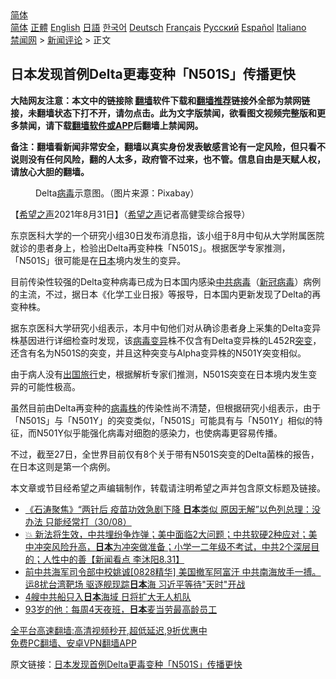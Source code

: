  <!-- 面包屑导航 --> <div class="breadcrumb"><!-- GTranslate: https://gtranslate.io/ -->  <div class="switcher notranslate">  <div class="selected">  <a href="#" onclick="return false;"> 简体</a>  </div>  <div class="option">  <a href="https://www.bannedbook.org" onclick="doGTranslate('zh-CN|zh-CN');jQuery('div.switcher div.selected a').html(jQuery(this).html());return false;" title="简体中文" class="nturl selected"> 简体</a>  <a href="https://www.bannedbook.org/zh-tw/" onclick="doGTranslate('zh-CN|zh-TW');jQuery('div.switcher div.selected a').html(jQuery(this).html());return false;" title="繁體中文" class="nturl"> 正體</a>  <a href="https://www.bannedbook.org/en/" onclick="doGTranslate('zh-CN|en');jQuery('div.switcher div.selected a').html(jQuery(this).html());return false;" title="English" class="nturl"> English</a>  <a href="https://www.bannedbook.org/ja/" onclick="doGTranslate('zh-CN|ja');jQuery('div.switcher div.selected a').html(jQuery(this).html());return false;" title="日本語" class="nturl"> 日語</a>  <a href="https://www.bannedbook.org/ko/" onclick="doGTranslate('zh-CN|ko');jQuery('div.switcher div.selected a').html(jQuery(this).html());return false;" title="한국어" class="nturl"> 한국어</a>  <a href="https://www.bannedbook.org/de/" onclick="doGTranslate('zh-CN|de');jQuery('div.switcher div.selected a').html(jQuery(this).html());return false;" title="Deutsch" class="nturl"> Deutsch</a>  <a href="https://www.bannedbook.org/fr/" onclick="doGTranslate('zh-CN|fr');jQuery('div.switcher div.selected a').html(jQuery(this).html());return false;" title="Français" class="nturl"> Français</a>  <a href="https://www.bannedbook.org/ru/" onclick="doGTranslate('zh-CN|ru');jQuery('div.switcher div.selected a').html(jQuery(this).html());return false;" title="Русский" class="nturl"> Русский</a>  <a href="https://www.bannedbook.org/es/" onclick="doGTranslate('zh-CN|es');jQuery('div.switcher div.selected a').html(jQuery(this).html());return false;" title="Español" class="nturl"> Español</a>  <a href="https://www.bannedbook.org/it/" onclick="doGTranslate('zh-CN|it');jQuery('div.switcher div.selected a').html(jQuery(this).html());return false;" title="Italiano" class="nturl"> Italiano</a>  </div>  </div>      <div class='breadcrumb-sub'><!-- Breadcrumb NavXT 6.3.0 --> <a href="https://www.bannedbook.org/" class="home">禁闻网</a> &gt; <a href="https://www.bannedbook.org/bnews/comments/" class="category">新闻评论</a> &gt; 正文</div></div><h2>日本发现首例Delta更毒变种「N501S」传播更快</h2> <p class="notice"><b>大陆网友注意：本文中的链接除 <a href="https://github.com/bannedbook/fanqiang" >翻墙</a>软件下载和<a href="https://github.com/killgcd/justmysocks/blob/master/README.md">翻墙推荐</a>链接外全部为禁网链接，未翻墙状态下打不开，请勿点击。此为文字版禁闻，欲看图文视频完整版和更多禁闻，请下载<a href="https://github.com/bannedbook/fanqiang">翻墙软件或APP</a>后翻墙上禁闻网。</p><p>备注：翻墙看新闻非常安全，翻墙以真实身份发表敏感言论有一定风险，但只看不说则没有任何风险，翻的人太多，政府管不过来，也不管。信息自由是天赋人权，请放心大胆的翻墙。</b></p>  <div class="entry"> <figure> <p><figcaption> Delta<a href="https://www.bannedbook.org/bnews/tag/%e7%97%85%e6%af%92/" class="st_tag internal_tag" rel="tag" title="标签 病毒 下的日志">病毒</a>示意图。（图片来源：Pixabay）    </figcaption></figure> <p>【<span class='wp_keywordlink_affiliate'><a href="https://www.soundofhope.org" title="希望之声" target="_blank">希望之声</a></span>2021年8月31日】（<a href="https://www.bannedbook.org/bnews/tag/%e5%b8%8c%e6%9c%9b%e4%b9%8b%e5%a3%b0/" class="st_tag internal_tag" rel="tag" title="标签 希望之声 下的日志">希望之声</a>记者高健雯综合报导）</p> <p>东京医科大学的一个研究小组30日发布消息指，该小组于8月中旬从大学附属医院就诊的患者身上，检验出Delta再变种株「N501S」。根据医学专家推测，「N501S」很可能是在<a href="https://www.bannedbook.org/bnews/tag/%e6%97%a5%e6%9c%ac/" class="st_tag internal_tag" rel="tag" title="标签 日本 下的日志">日本</a>境内发生的变异。</p>  <p>目前传染性较强的Delta变种病毒已成为日本国内感染<a href="https://www.bannedbook.org/bnews/tag/%e4%b8%ad%e5%85%b1%e7%97%85%e6%af%92/" class="st_tag internal_tag" rel="tag" title="标签 中共病毒 下的日志">中共病毒</a>（<a href="https://www.bannedbook.org/bnews/tag/%e6%96%b0%e5%86%a0%e7%97%85%e6%af%92/" class="st_tag internal_tag" rel="tag" title="标签 新冠病毒 下的日志">新冠病毒</a>）病例的主流，不过，据日本《化学工业日报》等报导，日本国内更新发现了Delta的再变种株。</p> <p>据东京医科大学研究小组表示，本月中旬他们对从确诊患者身上采集的Delta变异株基因进行详细检查时发现，该<a href="https://www.bannedbook.org/bnews/tag/%E7%97%85%E6%AF%92%E5%8F%98%E5%BC%82/" class="st_tag internal_tag" rel="tag" title="标签 病毒变异 下的日志">病毒变异</a>株不仅含有Delta变异株的L452R<a href="https://www.bannedbook.org/bnews/tag/%E7%AA%81%E5%8F%98/" class="st_tag internal_tag" rel="tag" title="标签 突变 下的日志">突变</a>，还含有名为N501S的突变，并且这种突变与Alpha变异株的N501Y突变相似。</p>  <p>由于病人没有<a href="https://www.bannedbook.org/bnews/tag/%E5%87%BA%E5%9B%BD%E6%97%85%E8%A1%8C/" class="st_tag internal_tag" rel="tag" title="标签 出国旅行 下的日志">出国旅行</a>史，根据解析专家们推测，N501S突变在日本境内发生变异的可能性极高。</p> <p>虽然目前由Delta再变种的<a href="https://www.bannedbook.org/bnews/tag/%E7%97%85%E6%AF%92%E6%A0%AA/" class="st_tag internal_tag" rel="tag" title="标签 病毒株 下的日志">病毒株</a>的传染性尚不清楚，但根据研究小组表示，由于「N501S」与「N501Y」的突变类似，「N501S」可能具有与「N501Y」相似的特征，而N501Y似乎能强化病毒对细胞的感染力，也使病毒更容易传播。</p>  <p>不过，截至27日，全世界目前仅有8个关于带有N501S突变的Delta菌株的报告，在日本这则是第一个病例。</p> <p>本文章或节目经希望之声编辑制作，转载请注明希望之声并包含原文标题及链接。 </p>  <ul class='op-related-articles' title='相关阅读'> <li><a href='https://www.bannedbook.org/bnews/bannedvideo/20210831/1616364.html' target='_blank'>《石涛聚焦》“两针后 疫苗功效急剧下降 <b>日本</b>类似 原因无解”以色列总理：没办法 只能经常打（30/08）</a></li> <li><a href='https://www.bannedbook.org/bnews/bannedvideo/20210831/1616306.html' target='_blank'>💥 新法将生效，中共埋纷争炸弹；美中面临2大问题；中共软硬2种应对；美中冲突风险升高，<b>日本</b>为冲突做准备；小学一二年级不考试，中共2个深层目的；人性中的善【新闻看点‭ ‬李沐阳8.31】</a></li> <li><a href='https://www.bannedbook.org/bnews/bannedvideo/20210831/1616298.html' target='_blank'>前中共海军司令部中校姚诚[0828精华] 美国撤军阿富汗 中共南海放手一搏。运8扰台湾靶场 驱逐舰现踪<b>日本</b>海 习近平等待"天时"开战</a></li> <li><a href='https://www.bannedbook.org/bnews/cbnews/20210831/1616284.html' target='_blank'>4艘中共船只入<b>日本</b>海域 日将扩大无人机队</a></li> <li><a href='https://www.bannedbook.org/bnews/worldnews/20210831/1616193.html' target='_blank'>93岁的他：每周4天夜班，<b>日本</b>麦当劳最高龄员工</a></li> </ul> <p class="texttj"> <a href="https://github.com/bannedbook/fanqiang/wiki/V2ray%E6%9C%BA%E5%9C%BA" target="_blank">全平台高速翻墙:高清视频秒开,超低延迟,9折优惠中</a><br/> <a href="https://github.com/bannedbook/fanqiang/wiki/%E7%A6%81%E9%97%BB%E7%BD%91%E5%AE%89%E5%8D%93%E7%BF%BB%E5%A2%99%E6%96%B0%E9%97%BBAPP" target="_blank">免费PC翻墙、安卓VPN翻墙APP</a></p><p>原文链接：<a class="src_link"  href="https://www.soundofhope.org/post/540386" target="_blank">日本发现首例Delta更毒变种「N501S」传播更快</a></p><a name='sharetosocial'></a>  <div style="margin-bottom:5px;padding-bottom:5px;clear:both"> <div id="archive-pix-1" class="banner-ads"> <!-- AuctionX Display platform tag START --> <div id="26318x728x90x621x_ADSLOT2" clicktrack="%%CLICK_URL_ESC%%"></div> <!-- AuctionX Display platform tag END --> </div> <div id="archive-pix-2" class="banner-ads"> <!-- AuctionX Display platform tag START --> <div id="26315x300x250x621x_ADSLOT2" clicktrack="%%CLICK_URL_ESC%%"></div> <!-- AuctionX Display platform tag END --> </div> </div>  <div id="archive-pix-1" class="banner-ads"> <!-- AuctionX Display platform tag START --> <div id="26318x728x90x621x_ADSLOT3" clicktrack="%%CLICK_URL_ESC%%"></div> <!-- AuctionX Display platform tag END --> </div> </div><!--END ENTRY--> 